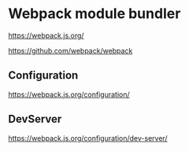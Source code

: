 # Webpack module bundler

<https://webpack.js.org/>

<https://github.com/webpack/webpack>

## Configuration

<https://webpack.js.org/configuration/>

## DevServer

<https://webpack.js.org/configuration/dev-server/>
